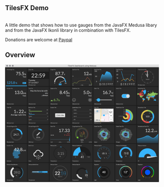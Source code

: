## TilesFX Demo
<br>
A little demo that shows how to use gauges from the JavaFX Medusa libary and
from the JavaFX Ikonli library in combination with TilesFX.

Donations are welcome at [Paypal](https://paypal.me/hans0l0)

## Overview
![Overview](https://raw.githubusercontent.com/HanSolo/tilesfxdemo/master/TilesFXDemo.png)
